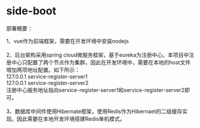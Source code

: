# side-boot

部署概要：

1、vue作为前端框架，需要在开发环境中安装nodejs<br>
<br>
2、后台架构采用spring cloud微服务框架，基于eureka为注册中心。本项目中注册中心只配置了两个节点作为集群，因此在开发环境中，需要在本地的host文件增加两项地址配置。如下所示：<br>
127.0.0.1       service-register-server1<br>
127.0.0.1       service-register-server2<br>
注册中心服务地址指向service-register-server1和service-register-server2即可。<br>
<br>
3、数据库中间件使用Hibernate框架，使用Redis作为Hibernaet的二级缓存实现。因此需要在本地开发环境搭建Redis单机模式。<br>
